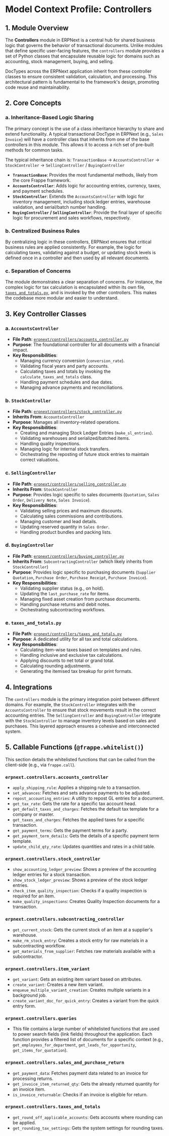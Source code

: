 # Model Context Profile: Controllers

## 1. Module Overview

The **Controllers** module in ERPNext is a central hub for shared business logic that governs the behavior of transactional documents. Unlike modules that define specific user-facing features, the `controllers` module provides a set of Python classes that encapsulate reusable logic for domains such as accounting, stock management, buying, and selling.

DocTypes across the ERPNext application inherit from these controller classes to ensure consistent validation, calculation, and processing. This architectural pattern is fundamental to the framework's design, promoting code reuse and maintainability.

## 2. Core Concepts

### a. Inheritance-Based Logic Sharing

The primary concept is the use of a class inheritance hierarchy to share and extend functionality. A typical transactional DocType in ERPNext (e.g., `Sales Invoice`) will have a controller class that inherits from one of the base controllers in this module. This allows it to access a rich set of pre-built methods for common tasks.

The typical inheritance chain is:
`TransactionBase` -> `AccountsController` -> `StockController` -> `SellingController` / `BuyingController`

-   **`TransactionBase`**: Provides the most fundamental methods, likely from the core Frappe framework.
-   **`AccountsController`**: Adds logic for accounting entries, currency, taxes, and payment schedules.
-   **`StockController`**: Extends the `AccountsController` with logic for inventory management, including stock ledger entries, warehouse validation, and serial/batch number handling.
-   **`BuyingController` / `SellingController`**: Provide the final layer of specific logic for procurement and sales workflows, respectively.

### b. Centralized Business Rules

By centralizing logic in these controllers, ERPNext ensures that critical business rules are applied consistently. For example, the logic for calculating taxes, validating against a budget, or updating stock levels is defined once in a controller and then used by all relevant documents.

### c. Separation of Concerns

The module demonstrates a clear separation of concerns. For instance, the complex logic for tax calculation is encapsulated within its own file, [`taxes_and_totals.py`](erpnext-develop/erpnext/controllers/taxes_and_totals.py), and is invoked by the other controllers. This makes the codebase more modular and easier to understand.

## 3. Key Controller Classes

### a. `AccountsController`

-   **File Path**: [`erpnext/controllers/accounts_controller.py`](erpnext-develop/erpnext/controllers/accounts_controller.py)
-   **Purpose**: The foundational controller for all documents with a financial impact.
-   **Key Responsibilities**:
    -   Managing currency conversion (`conversion_rate`).
    -   Validating fiscal years and party accounts.
    -   Calculating taxes and totals by invoking the `calculate_taxes_and_totals` class.
    -   Handling payment schedules and due dates.
    -   Managing advance payments and reconciliations.

### b. `StockController`

-   **File Path**: [`erpnext/controllers/stock_controller.py`](erpnext-develop/erpnext/controllers/stock_controller.py)
-   **Inherits From**: `AccountsController`
-   **Purpose**: Manages all inventory-related operations.
-   **Key Responsibilities**:
    -   Creating and managing Stock Ledger Entries (`make_sl_entries`).
    -   Validating warehouses and serialized/batched items.
    -   Handling quality inspections.
    -   Managing logic for internal stock transfers.
    -   Orchestrating the reposting of future stock entries to maintain correct valuations.

### c. `SellingController`

-   **File Path**: [`erpnext/controllers/selling_controller.py`](erpnext-develop/erpnext/controllers/selling_controller.py)
-   **Inherits From**: `StockController`
-   **Purpose**: Provides logic specific to sales documents (`Quotation`, `Sales Order`, `Delivery Note`, `Sales Invoice`).
-   **Key Responsibilities**:
    -   Validating selling prices and maximum discounts.
    -   Calculating sales commissions and contributions.
    -   Managing customer and lead details.
    -   Updating reserved quantity in `Sales Order`.
    -   Handling product bundles and packing lists.

### d. `BuyingController`

-   **File Path**: [`erpnext/controllers/buying_controller.py`](erpnext-develop/erpnext/controllers/buying_controller.py)
-   **Inherits From**: `SubcontractingController` (which likely inherits from `StockController`)
-   **Purpose**: Provides logic specific to purchasing documents (`Supplier Quotation`, `Purchase Order`, `Purchase Receipt`, `Purchase Invoice`).
-   **Key Responsibilities**:
    -   Validating supplier status (e.g., on hold).
    -   Updating the `last_purchase_rate` for items.
    -   Managing fixed asset creation from purchase documents.
    -   Handling purchase returns and debit notes.
    -   Orchestrating subcontracting workflows.

### e. `taxes_and_totals.py`

-   **File Path**: [`erpnext/controllers/taxes_and_totals.py`](erpnext-develop/erpnext/controllers/taxes_and_totals.py)
-   **Purpose**: A dedicated utility for all tax and total calculations.
-   **Key Responsibilities**:
    -   Calculating item-wise taxes based on templates and rules.
    -   Handling inclusive and exclusive tax calculations.
    -   Applying discounts to net total or grand total.
    -   Calculating rounding adjustments.
    -   Generating the itemised tax breakup for print formats.

## 4. Integrations

The `controllers` module is the primary integration point between different domains. For example, the `StockController` integrates with the `AccountsController` to ensure that stock movements result in the correct accounting entries. The `SellingController` and `BuyingController` integrate with the `StockController` to manage inventory levels based on sales and purchases. This layered approach ensures a cohesive and interconnected system.

## 5. Callable Functions (`@frappe.whitelist()`)

This section details the whitelisted functions that can be called from the client-side (e.g., via `frappe.call`).

### `erpnext.controllers.accounts_controller`
- `apply_shipping_rule`: Applies a shipping rule to a transaction.
- `set_advances`: Fetches and sets advance payments to be adjusted.
- `repost_accounting_entries`: A utility to repost GL entries for a document.
- `get_tax_rate`: Gets the rate for a specific tax account head.
- `get_default_taxes_and_charges`: Fetches the default tax template for a company or master.
- `get_taxes_and_charges`: Fetches the applied taxes for a specific transaction.
- `get_payment_terms`: Gets the payment terms for a party.
- `get_payment_term_details`: Gets the details of a specific payment term template.
- `update_child_qty_rate`: Updates quantities and rates in a child table.

### `erpnext.controllers.stock_controller`
- `show_accounting_ledger_preview`: Shows a preview of the accounting ledger entries for a stock transaction.
- `show_stock_ledger_preview`: Shows a preview of the stock ledger entries.
- `check_item_quality_inspection`: Checks if a quality inspection is required for an item.
- `make_quality_inspections`: Creates Quality Inspection documents for a transaction.

### `erpnext.controllers.subcontracting_controller`
- `get_current_stock`: Gets the current stock of an item at a supplier's warehouse.
- `make_rm_stock_entry`: Creates a stock entry for raw materials in a subcontracting workflow.
- `get_materials_from_supplier`: Fetches raw materials available with a subcontractor.

### `erpnext.controllers.item_variant`
- `get_variant`: Gets an existing item variant based on attributes.
- `create_variant`: Creates a new item variant.
- `enqueue_multiple_variant_creation`: Creates multiple variants in a background job.
- `create_variant_doc_for_quick_entry`: Creates a variant from the quick entry form.

### `erpnext.controllers.queries`
- This file contains a large number of whitelisted functions that are used to power search fields (link fields) throughout the application. Each function provides a filtered list of documents for a specific context (e.g., `get_employees_for_department`, `get_leads_for_opportunity`, `get_items_for_quotation`).

### `erpnext.controllers.sales_and_purchase_return`
- `get_payment_data`: Fetches payment data related to an invoice for processing returns.
- `get_invoice_item_returned_qty`: Gets the already returned quantity for an invoice item.
- `is_invoice_returnable`: Checks if an invoice is eligible for return.

### `erpnext.controllers.taxes_and_totals`
- `get_round_off_applicable_accounts`: Gets accounts where rounding can be applied.
- `get_rounding_tax_settings`: Gets the system settings for rounding taxes.